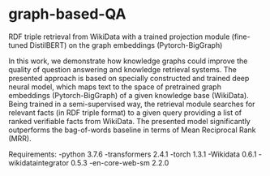 # graph-based-QA
RDF triple retrieval from WikiData with a trained projection module (fine-tuned DistilBERT) on the graph embeddings (Pytorch-BigGraph)

In this work, we demonstrate how knowledge graphs could improve the quality of question answering and knowledge retrieval systems. The presented approach is based on specially constructed and trained deep neural model, which maps text to the space of pretrained graph embeddings (Pytorch-BigGraph) of a given knowledge base (WikiData). Being trained in a semi-supervised way, the retrieval module searches for relevant facts (in RDF triple format) to a given query providing a list of ranked verifiable facts from WikiData. The presented model significantly outperforms the bag-of-words baseline in terms of Mean Reciprocal Rank (MRR).

Requirements:
  -python                    3.7.6
  -transformers              2.4.1
  -torch                     1.3.1
  -Wikidata                  0.6.1
  -wikidataintegrator        0.5.3
  -en-core-web-sm            2.2.0
